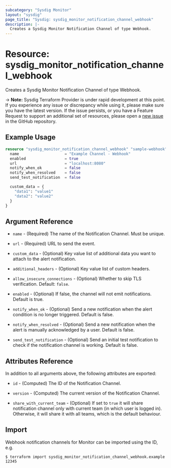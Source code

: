 ```yaml
---
subcategory: "Sysdig Monitor"
layout: "sysdig"
page_title: "Sysdig: sysdig_monitor_notification_channel_webhook"
description: |-
  Creates a Sysdig Monitor Notification Channel of type Webhook.
---
```


# Resource: sysdig_monitor_notification_channel_webhook

Creates a Sysdig Monitor Notification Channel of type Webhook.

-> **Note:** Sysdig Terraform Provider is under rapid development at this point. If you experience any issue or discrepancy while using it, please make sure you have the latest version. If the issue persists, or you have a Feature Request to support an additional set of resources, please open a [new issue](https://github.com/sysdiglabs/terraform-provider-sysdig/issues/new) in the GitHub repository.

## Example Usage

```terraform
resource "sysdig_monitor_notification_channel_webhook" "sample-webhook" {
  name                    = "Example Channel - Webhook"
  enabled                 = true
  url                     = "localhost:8080"
  notify_when_ok          = false
  notify_when_resolved    = false
  send_test_notification  = false

  custom_data = {
    "data1": "value1"
    "data2": "value2"
  }
}
```

## Argument Reference

* `name` - (Required) The name of the Notification Channel. Must be unique.

* `url` - (Required) URL to send the event.

* `custom_data` - (Optional) Key value list of additional data you want to attach to the alert notification.

* `additional_headers` - (Optional) Key value list of custom headers.

* `allow_insecure_connections` - (Optional) Whether to skip TLS verification. Default: `false`.

* `enabled` - (Optional) If false, the channel will not emit notifications. Default is true.

* `notify_when_ok` - (Optional) Send a new notification when the alert condition is
    no longer triggered. Default is false.

* `notify_when_resolved` - (Optional) Send a new notification when the alert is manually
    acknowledged by a user. Default is false.

* `send_test_notification` - (Optional) Send an initial test notification to check
    if the notification channel is working. Default is false.

## Attributes Reference

In addition to all arguments above, the following attributes are exported:

* `id` - (Computed) The ID of the Notification Channel.

* `version` - (Computed) The current version of the Notification Channel.

* `share_with_current_team` - (Optional) If set to `true` it will share notification channel only with current team (in which user is logged in).
  Otherwise, it will share it with all teams, which is the default behaviour.

## Import

Webhook notification channels for Monitor can be imported using the ID, e.g.

```
$ terraform import sysdig_monitor_notification_channel_webhook.example 12345
```
